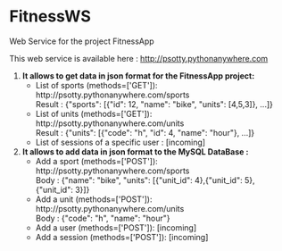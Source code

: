 # FitnessWS
Web Service for the project FitnessApp

This web service is available here : http://psotty.pythonanywhere.com

<ol>
  <li>
  <b>It allows to get data in json format for the FitnessApp project:</b>
    <ul>
      <li>List of sports (methods=['GET']): http://psotty.pythonanywhere.com/sports<br/>
      Result : {"sports": [{"id": 12, "name": "bike", "units": [4,5,3]}, ...]}
      </li>
      <li>List of units (methods=['GET']): http://psotty.pythonanywhere.com/units<br/>
      Result : {"units": [{"code": "h", "id": 4, "name": "hour"}, ...]}
      </li>
      <li>List of sessions of a specific user : [incoming]</li>
    </ul>
  </li>
  <li>
  <b>It allows to add data in json format to the MySQL DataBase :</b>
    <ul>
      <li>
      Add a sport (methods=['POST']): http://psotty.pythonanywhere.com/sports<br/>
        Body : {"name": "bike", "units": [{"unit_id": 4},{"unit_id": 5},{"unit_id": 3}]}
      </li>
      <li>
      Add a unit (methods=['POST']): http://psotty.pythonanywhere.com/units<br/>
        Body : {"code": "h", "name": "hour"}
      </li>
      <li>
      Add a user (methods=['POST']): [incoming]
      </li>
      <li>
      Add a session (methods=['POST']): [incoming]
      </li>
    </ul>
  </li>
</ol>
